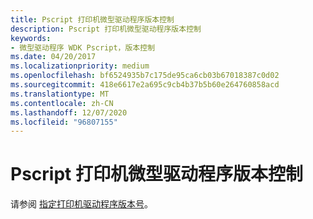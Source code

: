 ```yaml
---
title: Pscript 打印机微型驱动程序版本控制
description: Pscript 打印机微型驱动程序版本控制
keywords:
- 微型驱动程序 WDK Pscript，版本控制
ms.date: 04/20/2017
ms.localizationpriority: medium
ms.openlocfilehash: bf6524935b7c175de95ca6cb03b67018387c0d02
ms.sourcegitcommit: 418e6617e2a695c9cb4b37b5b60e264760858acd
ms.translationtype: MT
ms.contentlocale: zh-CN
ms.lasthandoff: 12/07/2020
ms.locfileid: "96807155"
---
```

# <a name="pscript-printer-minidriver-versioning"></a>Pscript 打印机微型驱动程序版本控制





请参阅 [指定打印机驱动程序版本号](print-driver-versioning.md)。

 

 




